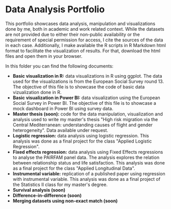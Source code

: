 # Data Analysis Portfolio
This portfolio showcases data analysis, manipulation and visualizations done by me, both in academic and work related context. While the datasets are not provided due to either their non-public availability or the requirement of special permission for access, I cite the sources of the data in each case. Additionally, I make available the R scripts in R Markdown html format to facilitate the visualization of results. For that, download the html files and open them in your browser.

In this folder you can find the following documents:
- **Basic visualization in R:** data visualizations in R using ggplot. The data used for the visualizations is from the European Social Survey round 13. The objective of this file is to showcase the code of basic data vizualization done in R.
- **Basic visualization in Power BI:**  data visualization using the European Social Survey in Power BI. The objective of this file is to showcase a mock dashboard in Power BI using survey data.
- **Master thesis (soon):** code for the data manipulation, visualization and analysis used to write my master's thesis "High risk migration via the Central Mediterranean: understanding causes of flight and gender heterogeneity". Data available under request.
- **Logistic regression:** data analysis using logistic regression. This analysis was done as a final project for the class "Applied Logistic Regression".
- **Fixed effects regression:** data analysis using Fixed Effects regressions to analyse the PAIRFAM panel data. The analysis explores the relation between relationship status and life satisfaction. This analysis was done as a final project for the class "Applied Longitudinal Data".
- **Instrumental variable:** replication of a published paper using regression with instrumental variable. This analysis was done as a final project of the Statistics II class for my master's degree.
- **Survival analysis (soon)**
- **Difference-in-difference (soon)**
- **Merging datasets using non-exact match (soon)**
